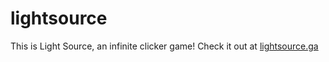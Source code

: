 # lightsource
This is Light Source, an infinite clicker game! Check it out at [lightsource.ga](https://lightsource.ga)
